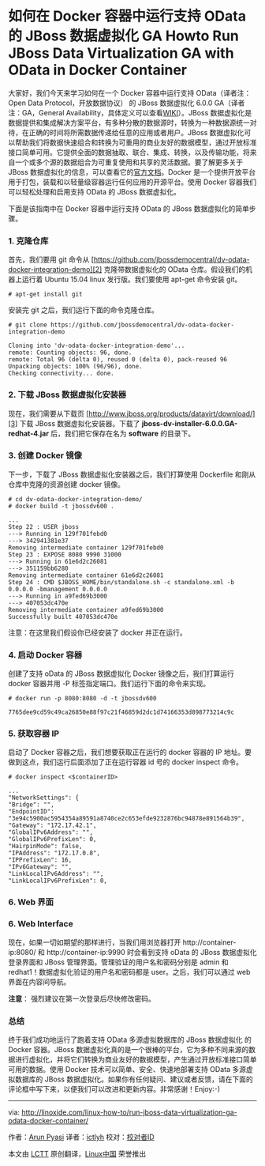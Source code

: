 如何在 Docker 容器中运行支持 OData 的 JBoss 数据虚拟化 GA
Howto Run JBoss Data Virtualization GA with OData in Docker Container
================================================================================
大家好，我们今天来学习如何在一个 Docker 容器中运行支持 OData（译者注：Open Data Protocol，开放数据协议） 的 JBoss 数据虚拟化 6.0.0 GA（译者注：GA，General Availability，具体定义可以查看[WIKI][4]）。JBoss 数据虚拟化是数据提供和集成解决方案平台，有多种分散的数据源时，转换为一种数据源统一对待，在正确的时间将所需数据传递给任意的应用或者用户。JBoss 数据虚拟化可以帮助我们将数据快速组合和转换为可重用的商业友好的数据模型，通过开放标准接口简单可用。它提供全面的数据抽取、联合、集成、转换，以及传输功能，将来自一个或多个源的数据组合为可重复使用和共享的灵活数据。要了解更多关于 JBoss 数据虚拟化的信息，可以查看它的[官方文档][1]。Docker 是一个提供开放平台用于打包，装载和以轻量级容器运行任何应用的开源平台。使用 Docker 容器我们可以轻松处理和启用支持 OData 的 JBoss 数据虚拟化。

下面是该指南中在 Docker 容器中运行支持 OData 的 JBoss 数据虚拟化的简单步骤。

### 1. 克隆仓库 ###

首先，我们要用 git 命令从 [https://github.com/jbossdemocentral/dv-odata-docker-integration-demo][2] 克隆带数据虚拟化的 OData 仓库。假设我们的机器上运行着 Ubuntu 15.04 linux 发行版。我们要使用 apt-get 命令安装 git。

    # apt-get install git

安装完 git 之后，我们运行下面的命令克隆仓库。

    # git clone https://github.com/jbossdemocentral/dv-odata-docker-integration-demo

    Cloning into 'dv-odata-docker-integration-demo'...
    remote: Counting objects: 96, done.
    remote: Total 96 (delta 0), reused 0 (delta 0), pack-reused 96
    Unpacking objects: 100% (96/96), done.
    Checking connectivity... done.

### 2. 下载 JBoss 数据虚拟化安装器 ###

现在，我们需要从下载页 [http://www.jboss.org/products/datavirt/download/][3] 下载 JBoss 数据虚拟化安装器。下载了 **jboss-dv-installer-6.0.0.GA-redhat-4.jar** 后，我们把它保存在名为 **software** 的目录下。

### 3. 创建 Docker 镜像 ###

下一步，下载了 JBoss 数据虚拟化安装器之后，我们打算使用 Dockerfile 和刚从仓库中克隆的资源创建 docker 镜像。

    # cd dv-odata-docker-integration-demo/
    # docker build -t jbossdv600 .

    ...
    Step 22 : USER jboss
    ---> Running in 129f701febd0
    ---> 342941381e37
    Removing intermediate container 129f701febd0
    Step 23 : EXPOSE 8080 9990 31000
    ---> Running in 61e6d2c26081
    ---> 351159bb6280
    Removing intermediate container 61e6d2c26081
    Step 24 : CMD $JBOSS_HOME/bin/standalone.sh -c standalone.xml -b 0.0.0.0 -bmanagement 0.0.0.0
    ---> Running in a9fed69b3000
    ---> 407053dc470e
    Removing intermediate container a9fed69b3000
    Successfully built 407053dc470e

注意：在这里我们假设你已经安装了 docker 并正在运行。

### 4. 启动 Docker 容器 ###

创建了支持 oData 的 JBoss 数据虚拟化 Docker 镜像之后，我们打算运行 docker 容器并用 -P 标签指定端口。我们运行下面的命令来实现。

    # docker run -p 8080:8080 -d -t jbossdv600

    7765dee9cd59c49ca26850e88f97c21f46859d2dc1d74166353d898773214c9c

### 5. 获取容器 IP ###

启动了 Docker 容器之后，我们想要获取正在运行的 docker 容器的 IP 地址。要做到这点，我们运行后面添加了正在运行容器 id 号的 docker inspect 命令。 

    # docker inspect <$containerID>

    ...
    "NetworkSettings": {
    "Bridge": "",
    "EndpointID": "3e94c5900ac5954354a89591a8740ce2c653efde9232876bc94878e891564b39",
    "Gateway": "172.17.42.1",
    "GlobalIPv6Address": "",
    "GlobalIPv6PrefixLen": 0,
    "HairpinMode": false,
    "IPAddress": "172.17.0.8",
    "IPPrefixLen": 16,
    "IPv6Gateway": "",
    "LinkLocalIPv6Address": "",
    "LinkLocalIPv6PrefixLen": 0,

### 6. Web 界面 ###
### 6. Web Interface ###

现在，如果一切如期望的那样进行，当我们用浏览器打开 http://container-ip:8080/ 和 http://container-ip:9990 时会看到支持 oData 的 JBoss 数据虚拟化登录界面和 JBoss 管理界面。管理验证的用户名和密码分别是 admin 和 redhat1！数据虚拟化验证的用户名和密码都是 user。之后，我们可以通过 web 界面在内容间导航。

**注意**： 强烈建议在第一次登录后尽快修改密码。

### 总结 ###

终于我们成功地运行了跑着支持 OData 多源虚拟数据库的 JBoss 数据虚拟化 的 Docker 容器。JBoss 数据虚拟化真的是一个很棒的平台，它为多种不同来源的数据进行虚拟化，并将它们转换为商业友好的数据模型，产生通过开放标准接口简单可用的数据。使用 Docker 技术可以简单、安全、快速地部署支持 OData 多源虚拟数据库的 JBoss 数据虚拟化。如果你有任何疑问、建议或者反馈，请在下面的评论框中写下来，以便我们可以改进和更新内容。非常感谢！Enjoy:-)

--------------------------------------------------------------------------------

via: http://linoxide.com/linux-how-to/run-jboss-data-virtualization-ga-odata-docker-container/

作者：[Arun Pyasi][a]
译者：[ictlyh](http://www.mutouxiaogui.cn/blog)
校对：[校对者ID](https://github.com/校对者ID)

本文由 [LCTT](https://github.com/LCTT/TranslateProject) 原创翻译，[Linux中国](https://linux.cn/) 荣誉推出

[a]:http://linoxide.com/author/arunp/
[1]:http://www.redhat.com/en/technologies/jboss-middleware/data-virtualization
[2]:https://github.com/jbossdemocentral/dv-odata-docker-integration-demo
[3]:http://www.jboss.org/products/datavirt/download/
[4]:https://en.wikipedia.org/wiki/Software_release_life_cycle#General_availability_.28GA.29